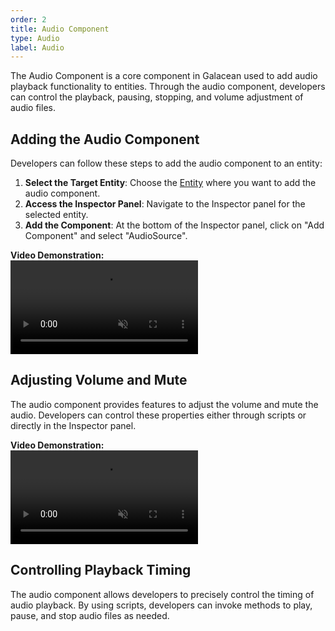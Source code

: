 ```yaml
---
order: 2
title: Audio Component
type: Audio
label: Audio
---
```


The Audio Component is a core component in Galacean used to add audio playback functionality to entities. Through the audio component, developers can control the playback, pausing, stopping, and volume adjustment of audio files.

## Adding the Audio Component

Developers can follow these steps to add the audio component to an entity:

1. **Select the Target Entity**: Choose the [Entity](/docs/core/entity) where you want to add the audio component.
2. **Access the Inspector Panel**: Navigate to the Inspector panel for the selected entity.
3. **Add the Component**: At the bottom of the Inspector panel, click on "Add Component" and select "AudioSource".

**Video Demonstration:**  
<video src="https://gw.alipayobjects.com/v/huamei_edbbqz/afts/video/JJ5QSKZKhzgAAAAAAAAAAAAADoY9AQFr" autoplay loop muted />

## Adjusting Volume and Mute

The audio component provides features to adjust the volume and mute the audio. Developers can control these properties either through scripts or directly in the Inspector panel.

**Video Demonstration:**  
<video src="https://gw.alipayobjects.com/v/huamei_edbbqz/afts/video/lDyIRbwv5nAAAAAAAAAAAAAADoY9AQFr" autoplay loop muted />

## Controlling Playback Timing

The audio component allows developers to precisely control the timing of audio playback. By using scripts, developers can invoke methods to play, pause, and stop audio files as needed.
